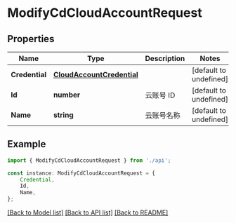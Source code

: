 # ModifyCdCloudAccountRequest


## Properties

Name | Type | Description | Notes
------------ | ------------- | ------------- | -------------
**Credential** | [**CloudAccountCredential**](CloudAccountCredential.md) |  | [default to undefined]
**Id** | **number** | 云账号 ID | [default to undefined]
**Name** | **string** | 云账号名称 | [default to undefined]

## Example

```typescript
import { ModifyCdCloudAccountRequest } from './api';

const instance: ModifyCdCloudAccountRequest = {
    Credential,
    Id,
    Name,
};
```

[[Back to Model list]](../README.md#documentation-for-models) [[Back to API list]](../README.md#documentation-for-api-endpoints) [[Back to README]](../README.md)
